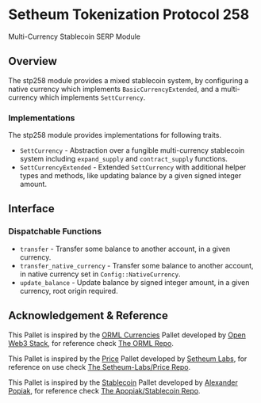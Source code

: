  # Setheum Tokenization Protocol 258
 Multi-Currency Stablecoin SERP Module


 ## Overview

 The stp258 module provides a mixed stablecoin system, by configuring a
 native currency which implements `BasicCurrencyExtended`, and a
 multi-currency which implements `SettCurrency`.

 ### Implementations

 The stp258 module provides implementations for following traits.

 - `SettCurrency` - Abstraction over a fungible multi-currency stablecoin system including `expand_supply` and `contract_supply` functions.
 - `SettCurrencyExtended` - Extended `SettCurrency` with additional helper
   types and methods, like updating balance
 by a given signed integer amount.

 ## Interface

 ### Dispatchable Functions

 - `transfer` - Transfer some balance to another account, in a given
   currency.
 - `transfer_native_currency` - Transfer some balance to another account, in
   native currency set in
 `Config::NativeCurrency`.
 - `update_balance` - Update balance by signed integer amount, in a given
   currency, root origin required.
 
## Acknowledgement & Reference

This Pallet is inspired by the [ORML Currencies](https://github.com/open-web3-stack/open-runtime-module-library/blob/master/currencies) Pallet developed by [Open Web3 Stack](https://github.com/open-web3-stack/), for reference check [The ORML Repo](https://github.com/open-web3-stack/open-runtime-module-library).

This Pallet is inspired by the [Price](https://github.com/Setheum-Labs/price/) Pallet developed by [Setheum Labs](https://github.com/Setheum-Labs/), for reference on use check [The Setheum-Labs/Price Repo](https://github.com/Setheum-Labs/price/).

This Pallet is inspired by the [Stablecoin](https://github.com/apopiak/stablecoin) Pallet developed by [Alexander Popiak](https://github.com/apopiak), for reference check [The Apopiak/Stablecoin Repo](https://github.com/apopiak/stablecoin).
